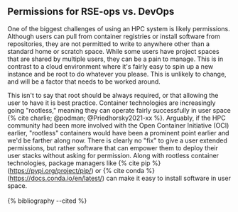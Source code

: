 ## Permissions for RSE-ops vs. DevOps

One of the biggest challenges of using an HPC system is likely
permissions. Although users can pull from container registries or
install software from repositories, they are not permitted to write to
anywhere other than a standard home or scratch space. While some users
have project spaces that are shared by multiple users, they can be a
pain to manage. This is in contrast to a cloud environment where it's
fairly easy to spin up a new instance and be root to do whatever you
please. This is unlikely to change, and will be a factor that needs to
be worked around.

This isn't to say that root should be always required, or that allowing
the user to have it is best practice. Container technologies are
increasingly going "rootless," meaning they can operate fairly
successfully in user space {% cite charlie; @podman; @Priedhorsky2021-xx %}.
Arguably, if the HPC community had been more involved with the Open
Container Initiative (OCI) earlier, "rootless" containers would have
been a prominent point earlier and we'd be farther along now. There is
clearly no "fix" to give a user extended permissions, but rather
software that can empower them to deploy their user stacks without
asking for permission. Along with rootless container technologies,
package managers like {% cite pip %}(https://pypi.org/project/pip/) or
{% cite conda %}(https://docs.conda.io/en/latest/) can make it easy to install
software in user space.
<br><br>
{% bibliography --cited %}